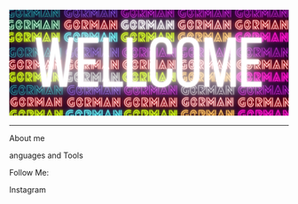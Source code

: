 [![Header](https://github.com/G0rman/G0rman/blob/main/assets/assent.png)](https://www.facebook.com/profile.php?id=100075687878400)

__________________________________


About me
   
anguages and Tools

Follow  Me:

Instagram


